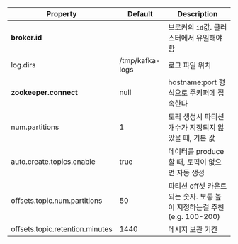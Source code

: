Property | Default | Description 
--- | --- | --- 
**broker.id**						|					| 브로커의 `id`값. 클러스터에서 유일해야 함
log.dirs						| /tmp/kafka-logs	| 로그 파일 위치
**zookeeper.connect**				| null				| hostname:port 형식으로 주키퍼에 접속한다
num.partitions					| 1					| 토픽 생성시 파티션 개수가 지정되지 않았을 때, 기본 값
auto.create.topics.enable		| true				| 데이터를 produce할 때, 토픽이 없으면 자동 생성
offsets.topic.num.partitions 	| 50				| 파티션 off셋 카운트 되는 숫자. 보통 높이 지정하는걸 추천 (e.g. 100-200)
offsets.topic.retention.minutes	| 1440				| 메시지 보관 기간
